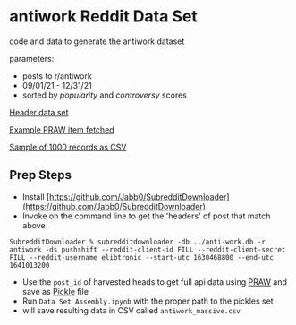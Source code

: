 # antiwork Reddit Data Set

code and data to generate the antiwork dataset

parameters:

- posts to r/antiwork
- 09/01/21 - 12/31/21
- sorted by *popularity* and *controversy* scores

[Header data set](https://github.com/BrockDSL/antiwork_reddit_data_set/blob/main/antiwork.csv)

[Example PRAW item fetched](https://gist.github.com/elibtronic/030706222ce9240c3bc5bd959f5af64f)

[Sample of 1000 records as CSV](https://github.com/BrockDSL/antiwork_reddit_data_set/blob/main/antiwork_sample.csv?raw=true)

## Prep Steps

- Install [https://github.com/Jabb0/SubredditDownloader](https://github.com/Jabb0/SubredditDownloader)
- Invoke on the command line to get the 'headers' of post that match above
```
SubredditDownloader % subredditdownloader -db ../anti-work.db -r antiwork -ds pushshift --reddit-client-id FILL --reddit-client-secret FILL --reddit-username elibtronic --start-utc 1630468800 --end-utc 1641013200
```
- Use the `post_id` of harvested heads to get full api data using [PRAW](https://praw.readthedocs.io/en/stable/) and save as [Pickle](https://wiki.python.org/moin/UsingPickle) file
- Run `Data Set Assembly.ipynb` with the proper path to the pickles set
- will save resulting data in CSV called `antiwork_massive.csv` 
